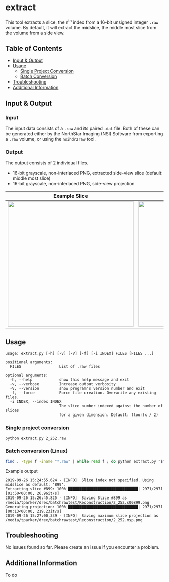 # extract

This tool extracts a slice, the n<sup>th</sup> index from a 16-bit unsigned
integer `.raw` volume. By default, it will extract the midslice, the middle most
slice from the volume from a side view.

## Table of Contents

- [Input & Output](#input-&-output)
- [Usage](#usage)
  * [Single Project Conversion](#single-project-conversion)
  * [Batch Conversion](#batch-conversion-linux)
- [Troubleshooting](#troubleshooting)
- [Additional Information](#additional-information)

## Input & Output

### Input

The input data consists of a `.raw` and its paired `.dat` file. Both of these
can be generated either by the NorthStar Imaging (NSI) Software from exporting a
`.raw` volume, or using the `nsihdr2raw` tool.

### Output

The output consists of 2 individual files.
- 16-bit grayscale, non-interlaced PNG, extracted side-view slice (default: middle most slice)
- 16-bit grayscale, non-interlaced PNG, side-view projection

|Example Slice|Example Projection|
|-|-|
|<img src="../doc/img/midslice_example.png" width="400">|<img src="../doc/img/side_projection_example.png" width="400">|

## Usage
```
usage: extract.py [-h] [-v] [-V] [-f] [-i INDEX] FILES [FILES ...]

positional arguments:
  FILES                 List of .raw files

optional arguments:
  -h, --help            show this help message and exit
  -v, --verbose         Increase output verbosity
  -V, --version         show program's version number and exit
  -f, --force           Force file creation. Overwrite any existing files.
  -i INDEX, --index INDEX
                        The slice number indexed against the number of slices
                        for a given dimension. Default: floor(x / 2) 
```
### Single project conversion

```bash
python extract.py 2_252.raw
```

### Batch conversion (Linux)

```bash
find . -type f -iname "*.raw" | while read f ; do python extract.py "$f" ; done
```

Example output
```
2019-09-26 15:24:55,624 - [INFO]  Slice index not specified. Using midslice as default: '899'.
Extracting slice #899: 100%|███████████████████████████████| 2971/2971 [01:50<00:00, 26.96it/s]
2019-09-26 15:26:45,825 - [INFO]  Saving Slice #899 as /media/tparker/drex/batchrawtest/Reconstruction/2_252.s00899.png
Generating projection: 100%|███████████████████████████████| 2971/2971 [00:13<00:00, 219.23it/s]
2019-09-26 15:27:00,339 - [INFO]  Saving maximum slice projection as /media/tparker/drex/batchrawtest/Reconstruction/2_252.msp.png
```

## Troubleshooting

No issues found so far. Please create an issue if you encounter a problem. 

## Additional Information

To do